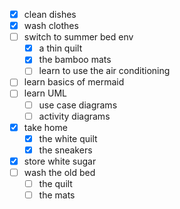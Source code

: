 - [x] clean dishes
- [x] wash clothes
- [ ] switch to summer bed env
  - [x] a thin quilt
  - [x] the bamboo mats
  - [ ] learn to use the air conditioning
- [ ] learn basics of mermaid
- [ ] learn UML
  - [ ] use case diagrams
  - [ ] activity diagrams
- [x] take home
  - [x] the white quilt
  - [x] the sneakers
- [x] store white sugar 
- [ ] wash the old bed
  - [ ] the quilt
  - [ ] the mats 
 
<!--stackedit_data:
eyJoaXN0b3J5IjpbLTcyNzc2MDQ2NywtMTkyNjE4Mzg0NiwxOT
QyNTQ2NTg1XX0=
-->